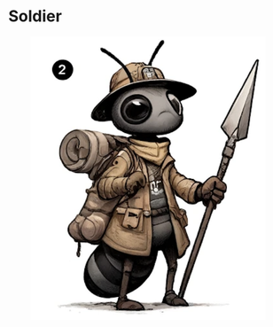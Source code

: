 # Soldier

<figure><img src="../../.gitbook/assets/image (5).png" alt=""><figcaption></figcaption></figure>
